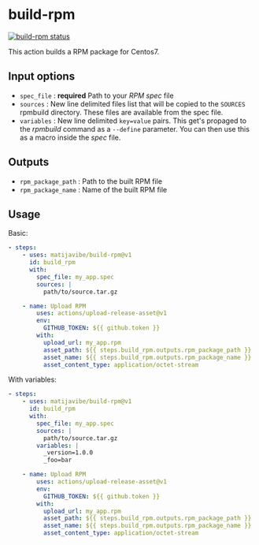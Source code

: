 # build-rpm

<a href="https://github.com/matijavibe/build-rpm/actions"><img alt="build-rpm status" src="https://github.com/matijavibe/build-rpm/workflows/test/badge.svg"></a>

</p>

This action builds a RPM package for Centos7.

## Input options

- `spec_file` : **required** Path to your _RPM spec_ file
- `sources` : New line delimited files list that will be copied to the `SOURCES` rpmbuild directory. These files are available from the spec file.
- `variables` : New line delimited `key=value` pairs. This get's propaged to the _rpmbuild_ command as a `--define` parameter. You can then use this as a macro inside the _spec_ file.

## Outputs

- `rpm_package_path` : Path to the built RPM file
- `rpm_package_name` : Name of the built RPM file

## Usage

Basic:

```yml
- steps:
    - uses: matijavibe/build-rpm@v1
      id: build_rpm
      with:
        spec_file: my_app.spec
        sources: |
          path/to/source.tar.gz

    - name: Upload RPM
        uses: actions/upload-release-asset@v1
        env:
          GITHUB_TOKEN: ${{ github.token }}
        with:
          upload_url: my_app.rpm
          asset_path: ${{ steps.build_rpm.outputs.rpm_package_path }}
          asset_name: ${{ steps.build_rpm.outputs.rpm_package_name }}
          asset_content_type: application/octet-stream
```

With variables:

```yml
- steps:
    - uses: matijavibe/build-rpm@v1
      id: build_rpm
      with:
        spec_file: my_app.spec
        sources: |
          path/to/source.tar.gz
        variables: |
          _version=1.0.0
          _foo=bar

    - name: Upload RPM
        uses: actions/upload-release-asset@v1
        env:
          GITHUB_TOKEN: ${{ github.token }}
        with:
          upload_url: my_app.rpm
          asset_path: ${{ steps.build_rpm.outputs.rpm_package_path }}
          asset_name: ${{ steps.build_rpm.outputs.rpm_package_name }}
          asset_content_type: application/octet-stream
```
